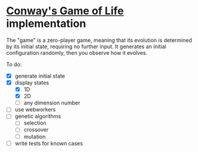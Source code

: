 [Conway's Game of Life](http://en.wikipedia.org/wiki/Conway's_Game_of_Life 'Wiki') implementation
=================

The "game" is a zero-player game, meaning that its evolution is determined by its initial state, requiring no further input. It generates an initial configuration randomly, then you observe how it evolves.

To do:

- [x] generate initial state
- [x] display states
  - [x] 1D
  - [x] 2D
  - [ ] any dimension number
- [ ] use webworkers
- [ ] genetic algorithms
  - [ ] selection 
  - [ ] crossover 
  - [ ] mutation
- [ ] write tests for known cases
